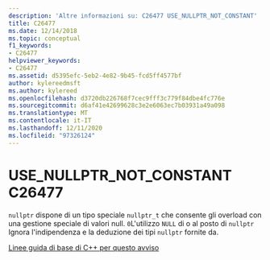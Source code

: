 ```yaml
---
description: 'Altre informazioni su: C26477 USE_NULLPTR_NOT_CONSTANT'
title: C26477
ms.date: 12/14/2018
ms.topic: conceptual
f1_keywords:
- C26477
helpviewer_keywords:
- C26477
ms.assetid: d5395efc-5eb2-4e82-9b45-fcd5ff4577bf
author: kylereedmsft
ms.author: kylereed
ms.openlocfilehash: d3720db226768f7cec9fff3c779f84dbe4fc776e
ms.sourcegitcommit: d6af41e42699628c3e2e6063ec7b03931a49a098
ms.translationtype: MT
ms.contentlocale: it-IT
ms.lasthandoff: 12/11/2020
ms.locfileid: "97326124"
---
```

# <a name="c26477-use_nullptr_not_constant"></a>USE_NULLPTR_NOT_CONSTANT C26477

`nullptr` dispone di un tipo speciale `nullptr_t` che consente gli overload con una gestione speciale di valori null. `0`L'utilizzo `NULL` di o al posto di `nullptr` Ignora l'indipendenza e la deduzione dei tipi `nullptr` fornite da.

[Linee guida di base di C++ per questo avviso](https://github.com/isocpp/CppCoreGuidelines/blob/master/CppCoreGuidelines.md#Res-nullptr)
